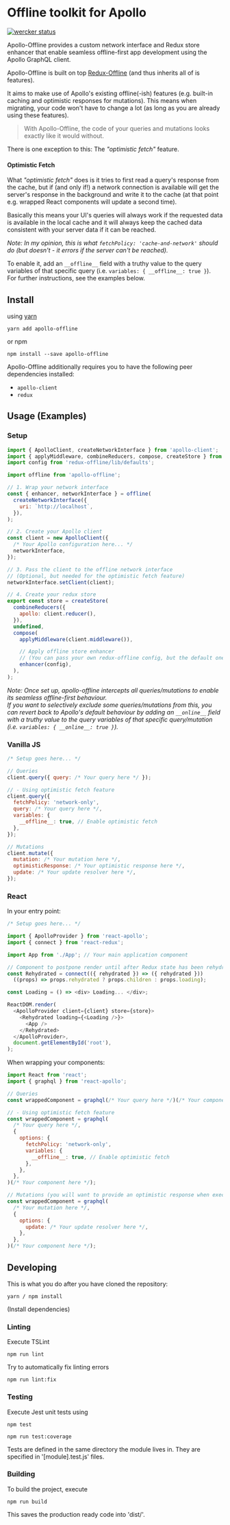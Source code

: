 # Offline toolkit for Apollo

[![wercker status](https://app.wercker.com/status/49f7bc2d8750d6799ca861e12897208f/s/master "wercker status")](https://app.wercker.com/project/byKey/49f7bc2d8750d6799ca861e12897208f)

Apollo-Offline provides a custom network interface and Redux store enhancer that enable seamless offline-first app development using the Apollo GraphQL client.

Apollo-Offline is built on top [Redux-Offline](https://github.com/jevakallio/redux-offline) (and thus inherits all of is features).

It aims to make use of Apollo's existing offline(-ish) features (e.g. built-in caching and optimistic responses for mutations). This means when migrating, your code won't have to change a lot (as long as you are already using these features).

> With Apollo-Offline, the code of your queries and mutations looks exactly like it would without.

There is one exception to this: The *"optimistic fetch"* feature.  

#### Optimistic Fetch
What *"optimistic fetch"* does is it tries to first read a query's response from the cache, but if (and only if!) a network connection is available will get the server's response in the background and write it to the cache (at that point e.g. wrapped React components will update a second time).

Basically this means your UI's queries will always work if the requested data is available in the local cache and it will always keep the cached data consistent with your server data if it can be reached.

*Note: In my opinion, this is what ```fetchPolicy: 'cache-and-network'``` should do (but doesn't - it errors if the server can't be reached).*

To enable it, add an ```__offline__``` field with a truthy value to the query variables of that specific query (i.e. ```variables: { __offline__: true }```).  
For further instructions, see the examples below.

## Install

using [yarn](https://yarnpkg.com/en/)
```shell
yarn add apollo-offline
```

or npm
```shell
npm install --save apollo-offline
```

Apollo-Offline additionally requires you to have the following peer dependencies installed:
- ```apollo-client```
- ```redux```

## Usage (Examples)

### Setup
```javascript
import { ApolloClient, createNetworkInterface } from 'apollo-client';
import { applyMiddleware, combineReducers, compose, createStore } from 'redux';
import config from 'redux-offline/lib/defaults';

import offline from 'apollo-offline';

// 1. Wrap your network interface
const { enhancer, networkInterface } = offline(
  createNetworkInterface({
    uri: `http://localhost`,
  }),
);

// 2. Create your Apollo client
const client = new ApolloClient({
  /* Your Apollo configuration here... */
  networkInterface,
});

// 3. Pass the client to the offline network interface
// (Optional, but needed for the optimistic fetch feature)
networkInterface.setClient(client);

// 4. Create your redux store
export const store = createStore(
  combineReducers({
    apollo: client.reducer(),
  }),
  undefined,
  compose(
    applyMiddleware(client.middleware()),

    // Apply offline store enhancer
    // (You can pass your own redux-offline config, but the default one is a good starting point)
    enhancer(config),
  ),
);
```

*Note: Once set up, apollo-offline intercepts all queries/mutations to enable its seamless offline-first behaviour.  
If you want to selectively exclude some queries/mutations from this, you can revert back to Apollo's default behaviour by adding an ```__online__``` field with a truthy value to the query variables of that specific query/mutation (i.e. ```variables: { __online__: true }```).*

### Vanilla JS
```javascript
/* Setup goes here... */

// Queries
client.query({ query: /* Your query here */ });

// - Using optimistic fetch feature
client.query({
  fetchPolicy: 'network-only',
  query: /* Your query here */,
  variables: {
    __offline__: true, // Enable optimistic fetch
  },
});

// Mutations
client.mutate({
  mutation: /* Your mutation here */,
  optimisticResponse: /* Your optimistic response here */,
  update: /* Your update resolver here */,
});
```

### React
In your entry point:

```javascript
/* Setup goes here... */

import { ApolloProvider } from 'react-apollo';
import { connect } from 'react-redux';

import App from './App'; // Your main application component

// Component to postpone render until after Redux state has been rehydrated
const Rehydrated = connect(({ rehydrated }) => ({ rehydrated }))
  ((props) => props.rehydrated ? props.children : props.loading);

const Loading = () => <div> Loading... </div>;

ReactDOM.render(
  <ApolloProvider client={client} store={store}>
    <Rehydrated loading={<Loading />}>
      <App />
    </Rehydrated>
  </ApolloProvider>,
  document.getElementById('root'),
);
```

When wrapping your components:
```javascript
import React from 'react';
import { graphql } from 'react-apollo';

// Queries
const wrappedComponent = graphql(/* Your query here */)(/* Your component here */);

// - Using optimistic fetch feature
const wrappedComponent = graphql(
  /* Your query here */,
  {
    options: {
      fetchPolicy: 'network-only',
      variables: {
        __offline__: true, // Enable optimistic fetch
      },
    },
  },
)(/* Your component here */);

// Mutations (you will want to provide an optimistic response when executing them)
const wrappedComponent = graphql(
  /* Your mutation here */,
  {
    options: {
      update: /* Your update resolver here */,
    },
  },
)(/* Your component here */);
```

## Developing

This is what you do after you have cloned the repository:

```shell
yarn / npm install
```

(Install dependencies)

### Linting

Execute TSLint

```shell
npm run lint
```

Try to automatically fix linting errors
```shell
npm run lint:fix
```

### Testing

Execute Jest unit tests using

```shell
npm test

npm run test:coverage
```

Tests are defined in the same directory the module lives in. They are specified in '[module].test.js' files.

### Building

To build the project, execute

```shell
npm run build
```

This saves the production ready code into 'dist/'.
